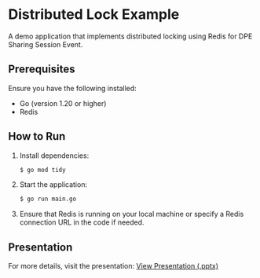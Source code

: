 # Distributed Lock Example

A demo application that implements distributed locking using Redis for DPE Sharing Session Event.

## Prerequisites
Ensure you have the following installed:
- Go (version 1.20 or higher)
- Redis

## How to Run

1. Install dependencies:
   ```sh
   $ go mod tidy
   ```

2. Start the application:
   ```sh
   $ go run main.go
   ```

3. Ensure that Redis is running on your local machine or specify a Redis connection URL in the code if needed.

## Presentation

For more details, visit the presentation:
[View Presentation (.pptx)](https://docs.google.com/presentation/d/1NRniPlpWKFQJbWrjkY7I66bRPAsXtN6-p6BAXLRXpis/edit?usp=sharing)